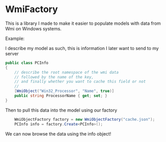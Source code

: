 # WmiFactory
This is a library I made to make it easier to populate models with data from Wmi on Windows systems.

Example:

I describe my model as such, this is information I later want to send to my server
```c#
public class PCInfo
{
	// describe the root namespace of the wmi data
	// followed by the name of the key, 
	// and finally whether you want to cache this field or not
	// 
	[WmiObject("Win32_Processor", "Name", true)]
	public string ProcessorName { get; set; }
}
```

Then to pull this data into the model using our factory
```c#
	WmiObjectFactory factory = new WmiObjectFactory("cache.json");
	PCInfo info = factory.Create<PCInfo>();
```
We can now browse the data using the info object!